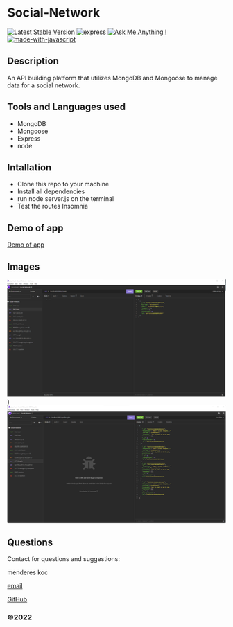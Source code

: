 # Social-Network
[![Latest Stable Version](https://img.shields.io/npm/v/express.svg?style=flat-square)](https://www.npmjs.com/package/express)
[![express](https://img.shields.io/npm/dt/express.svg?style=flat-square)](https://www.npmjs.com/package/express)
[![Ask Me Anything !](https://img.shields.io/badge/Ask%20me-anything-1abc9c.svg)](https://GitHub.com/MenderesKoc)
[![made-with-javascript](https://img.shields.io/badge/Made%20with-JavaScript-1f425f.svg)](https://www.javascript.com)

## Description
An API building platform that utilizes MongoDB and Mongoose to manage data for a social network.

## Tools and Languages used
 - MongoDB
 - Mongoose
 - Express
 - node

## Intallation 

- Clone this repo to your machine
- Install all dependencies
- run node server.js on the terminal
- Test the routes Insomnia

## Demo of app

[Demo of app](https://youtu.be/kg4zYIZ9lFM)

## Images

![ScreenShot](./public/assets/img/Screenshot.png))
![ScreenShot](./public/assets/img/Screenshot1.png)

## Questions
  
Contact for questions and suggestions:

menderes koc

[email](mailto:mndrs.kc@gmail.com)

[GitHub](https://github.com/mendereskoc)


### ©️2022 




